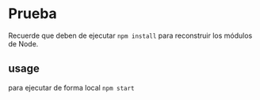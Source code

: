 
# Prueba

Recuerde que deben de ejecutar ```npm install``` para reconstruir los módulos de Node.

## usage
para ejecutar de forma local ```npm start```

